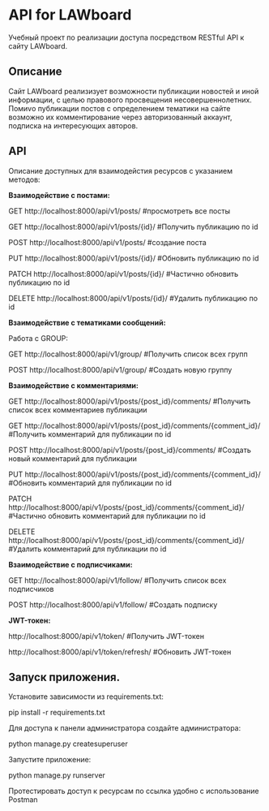 # API for LAWboard

Учебный проект по реализации доступа посредством RESTful API к сайту LAWboard. 

## Описание

Сайт LAWboard реализизует возможности публикации новостей и иной информации, с целью правового просвещения несовершеннолетних.
Помиvо публикации постов c определением тематики на сайте возможно их комментирование через авторизованный аккаунт, подписка на интересующих авторов.

## API

Описание доступных для взаимодейстия ресурсов с указанием методов:

**Взаимодействие с постами:**

  GET  http://localhost:8000/api/v1/posts/        #просмотреть все посты 
   
  GET  http://localhost:8000/api/v1/posts/{id}/   #Получить публикацию по id 
        
  POST  http://localhost:8000/api/v1/posts/       #создание поста 
   
  PUT   http://localhost:8000/api/v1/posts/{id}/  #Обновить публикацию по id 
   
  PATCH http://localhost:8000/api/v1/posts/{id}/  #Частично обновить публикацию по id 
   
  DELETE http://localhost:8000/api/v1/posts/{id}/ #Удалить публикацию по id 

**Взаимодействие с тематиками сообщений:**

   Работа с GROUP: 
     
   GET http://localhost:8000/api/v1/group/  #Получить список всех групп 
    
   POST http://localhost:8000/api/v1/group/ #Создать новую группу

**Взаимодействие с комментариями:**

   GET  http://localhost:8000/api/v1/posts/{post_id}/comments/                #Получить список всех комментариев публикации 
    
   GET  http://localhost:8000/api/v1/posts/{post_id}/comments/{comment_id}/   #Получить комментарий для публикации по id 
         
   POST http://localhost:8000/api/v1/posts/{post_id}/comments/                #Создать новый комментарий для публикации 
    
   PUT  http://localhost:8000/api/v1/posts/{post_id}/comments/{comment_id}/   #Обновить комментарий для публикации по id 
    
   PATCH http://localhost:8000/api/v1/posts/{post_id}/comments/{comment_id}/  #Частично обновить комментарий для публикации по id 
    
   DELETE http://localhost:8000/api/v1/posts/{post_id}/comments/{comment_id}/ #Удалить комментарий для публикации по id 

**Взаимодействие с подписчиками:**

   GET http://localhost:8000/api/v1/follow/  #Получить список всех подписчиков 
    
   POST http://localhost:8000/api/v1/follow/ #Создать подписку 

**JWT-токен:**

   http://localhost:8000/api/v1/token/           #Получить JWT-токен 
    
   http://localhost:8000/api/v1/token/refresh/   #Обновить JWT-токен 
   
   ## Запуск приложения.
  
  Установите зависимости из requirements.txt:

  pip install -r requirements.txt

  Для доступа к панели администратора создайте администратора:

  python manage.py createsuperuser

  Запустите приложение:

  python manage.py runserver
  
  Протестировать доступ к ресурсам по ссылка удобно с использование Postman
